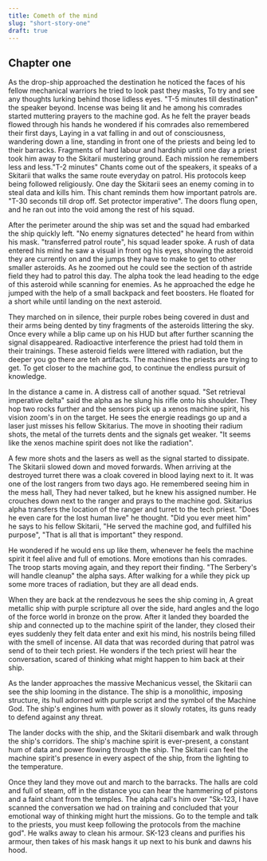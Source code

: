 ```yaml
---
title: Cometh of the mind
slug: "short-story-one"
draft: true
---
```


## Chapter one

As the drop-ship approached the destination he noticed the faces of his fellow mechanical warriors he tried to look past they masks,
To try and see any thoughts lurking behind those lidless eyes. "T-5 minutes till destination" the speaker beyond.
Incense was being lit and he among his comrades started muttering prayers to the machine god.
As he felt the prayer beads flowed through his hands he wondered if his comrades also remembered their first days,
Laying in a vat falling in and out of consciousness, wandering down a line, standing in front one of the priests and being led to their barracks.
Fragments of hard labour and hardship until one day a priest took him away to the Skitarii mustering ground.
Each mission he remembers less and less."T-2 minutes" Chants come out of the speakers, it speaks of a Skitarii that walks the same route everyday on patrol.
His protocols keep being followed religiously. One day the Skitarii sees an enemy coming in to steal data and kills him. This chant reminds them how important patrols are.
"T-30 seconds till drop off. Set protector imperative".
The doors flung open, and he ran out into the void among the rest of his squad.

After the perimeter around the ship was set and the squad had embarked the ship quickly left. "No enemy signatures detected" he heard from within his mask.
"transferred patrol route", his squad leader spoke. A rush of data entered his mind he saw a visual in front og his eyes,
showing the asteroid they are currently on and the jumps they have to make to get to other smaller asteroids.
As he zoomed out he could see the section of th astride field they had to patrol this day. The alpha took the lead heading to the edge of this asteroid while scanning for enemies.
As he approached the edge he jumped with the help of a small backpack and feet boosters. He floated for a short while until landing on the next asteroid.

They marched on in silence, their purple robes being covered in dust and their arms being dented by tiny fragments of the asteroids littering the sky.
Once every while a blip came up on his HUD but after further scanning the signal disappeared. Radioactive interference the priest had told them in their trainings.
These asteroid fields were littered with radiation, but the deeper you go there are teh artifacts. The machines the priests are trying to get.
To get closer to the machine god, to continue the endless pursuit of knowledge.

In the distance a came in. A distress call of another squad. "Set retrieval imperative delta" said the alpha as he slung his rifle onto his shoulder.
They hop two rocks further and the sensors pick up a xenos machine spirit, his vision zoom's in on the target. He sees the energie readings go up and a laser just misses his fellow Skitarius.
The move in shooting their radium shots, the metal of the turrets dents and the signals get weaker. "It seems like the xenos machine spirit does not like the radiation".

A few more shots and the lasers as well as the signal started to dissipate. The Skitarii slowed down and moved forwards. When arriving at the destroyed turret there was a cloak covered in blood laying next to it.
It was one of the lost rangers from two days ago. He remembered seeing him in the mess hall, They had never talked, but he knew his assigned number.
He crouches down next to the ranger and prays to the machine god. Skitarius alpha transfers the location of the ranger and turret to the tech priest.
"Does he even care for the lost human live" he thought. "Did you ever meet him" he says to his fellow Skitarii, "He served the machine god, and fulfilled his purpose",
"That is all that is important" they respond.

He wondered if he would ens up like them, whenever he feels the machine spirit it feel alive and full of emotions. More emotions than his comrades.
The troop starts moving again, and they report their finding. "The Serbery's will handle cleanup" the alpha says. After walking for a while they pick up some more traces of radiation,
but they are all dead ends.

When they are back at the rendezvous he sees the ship coming in, A great metallic ship with purple scripture all over the side, hard angles and the logo of the force world in bronze on the prow.
After it landed they boarded the ship and connected up to the machine spirit of the lander, they closed their eyes suddenly they felt data enter and exit his mind, his nostrils being filled with the smell of incense.
All data that was recorded during that patrol was send of to their tech priest. He wonders if the tech priest will hear the conversation, scared of thinking what might happen to him back at their ship.

As the lander approaches the massive Mechanicus vessel, the Skitarii can see the ship looming in the distance. The ship is a monolithic, imposing structure, its hull adorned with purple script and the symbol of the Machine God.
The ship's engines hum with power as it slowly rotates, its guns ready to defend against any threat.

The lander docks with the ship, and the Skitarii disembark and walk through the ship's corridors. The ship's machine spirit is ever-present, a constant hum of data and power flowing through the ship.
The Skitarii can feel the machine spirit's presence in every aspect of the ship, from the lighting to the temperature.

Once they land they move out and march to the barracks. The halls are cold and full of steam, off in the distance you can hear the hammering of pistons and a faint chant from the temples.
The alpha call's him over "Sk-123, I have scanned the conversation we had on training and concluded that your emotional way of thinking might hurt the missions.
Go to the temple and talk to the priests, you must keep following the protocols from the machine god". He walks away to clean his armour. 
SK-123 cleans and purifies his armour, then takes of his mask hangs it up next to his bunk and dawns his hood.

[//]: # (After the flight back all the data got transferred from the troops to the tech priest.)
[//]: # (All visual data as wel as sensor readings. He just hopes the tech-priest won't listen to his conversation and can't read his thoughts about the fallen ranger.)
